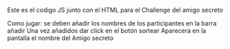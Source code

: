 Este es el codigo JS junto con el HTML para el Challenge del amigo secreto

Como jugar: se deben añadir los nombres de los participantes en la barra añadir
Una vez añadidos dar click en el botón sortear
Aparecera en la pantalla el nombre del Amigo secreto 
